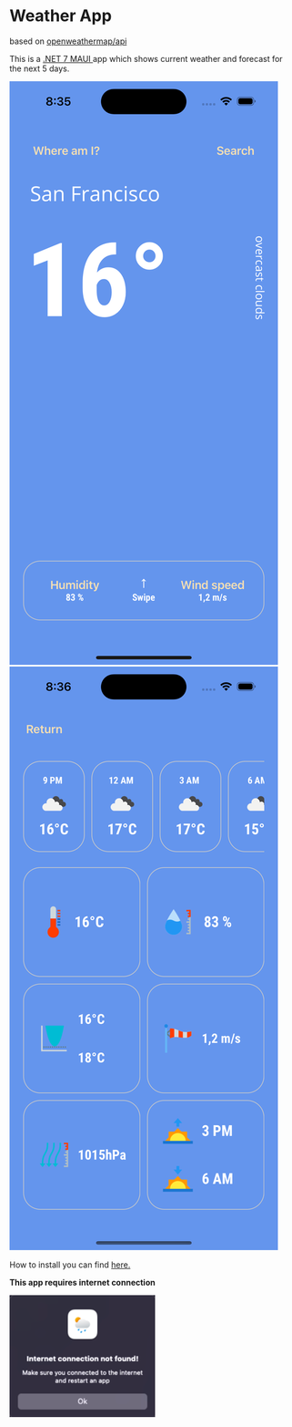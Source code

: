 # Weather App

based on [openweathermap/api](https://openweathermap.org/api)

This is a [.NET 7 MAUI ](https://dotnet.microsoft.com/en-us/apps/maui)app which shows current weather and forecast for the next 5 days.

![](mainpage.png)![](secondarypage.png)

How to install you can find [here.](https://github.com/dotnet/maui/wiki#getting-started)

**This app requires internet connection**

![](internetException.png)

